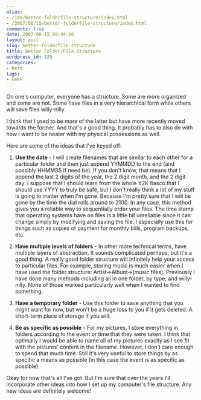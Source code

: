 ```yaml
---
alias:
- /189/better-folderfile-structure/index.html
- /2007/08/15/better-folderfile-structure/index.html
comments: true
date: 2007-08-15 09:44:16
layout: post
slug: better-folderfile-structure
title: Better Folder/File Structure
wordpress_id: 189
categories:
- Nerd
tags:
- Geek
---
```


On one's computer, everyone has a structure.  Some are more organized and some are not.  Some have files in a very hierarchical form while others will save files willy-nilly.

I think that I used to be more of the latter but have more recently moved towards the former.  And that's a good thing.  It probably has to also do with how I want to be neater with my physical possessions as well.

Here are some of the ideas that I've keyed off:




  1. **Use the date** - I will create filenames that are similar to each other for a particular folder and then just append YYMMDD to the end (and possibly HHMMSS if need be).  If you don't know, that means that I append the last 2 digits of the year, the 2 digit month, and the 2 digit day.  I suppose that I should learn from the whole Y2K fiasco that I should use YYYY to truly be safe, but I don't really think a lot of my stuff is going to matter when I'm gone.  Because I'm pretty sure that I will be gone by the time the dial rolls around to 2100.  In any case, this method gives you a reliable way to sequentially order your files.  The time stamp that operating systems have on files is a little bit unreliable since it can change simply by modifying and saving the file.  I especially use this for things such as copies of payment for monthly bills, program backups, etc.


  2. **Have multiple levels of folders** - In other more technical terms, have multiple layers of abstraction.  It sounds complicated perhaps, but it's a good thing.  A really good folder structure will infinitely help your access to particular files.  For example, storing music is much easier when I have used the folder structure: Artist->Album->(music files).  Previously I have done many methods including all in one folder, by type, and willy-nilly.  None of those worked particularly well when I wanted to find something.


  3. **Have a temporary folder** - Use this folder to save anything that you might want for now, but won't be a huge loss to you if it gets deleted.  A short-term place of storage if you will.


  4. **Be as specific as possible** - For my pictures, I store everything in folders according to the event or time that they were taken.  I think that optimally I would be able to name all of my pictures exactly as I see fit with the pictures' content in the filename.  However, I don't care enough to spend that much time.  Still it's very useful to store things by as specific a means as possible (in this case the event is as specific as possible).



Okay for now that's all I've got.  But I'm sure that over the years I'll incorporate other ideas into how I set up my computer's file structure.  Any new ideas are definitely welcome!

